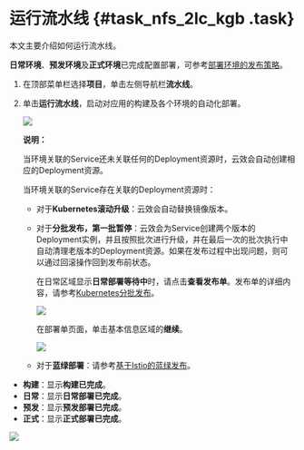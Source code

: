 # 运行流水线 {#task_nfs_2lc_kgb .task}

本文主要介绍如何运行流水线。

**日常环境**、**预发环境**及**正式环境**已完成配置部署，可参考[部署环境的发布策略](cn.zh-CN/最佳实践/DevOps/Kubernetes基于云效的DevOps实践/部署环境的发布策略.md#)。

1.  在顶部菜单栏选择**项目**，单击左侧导航栏**流水线**。 
2.  单击**运行流水线**，启动对应用的构建及各个环境的自动化部署。 

    ![](http://static-aliyun-doc.oss-cn-hangzhou.aliyuncs.com/assets/img/93056/154717483036841_zh-CN.png)

    **说明：** 

    当环境关联的Service还未关联任何的Deployment资源时，云效会自动创建相应的Deployment资源。

    当环境关联的Service存在关联的Deployment资源时：

    -   对于**Kubernetes滚动升级**：云效会自动替换镜像版本。
    -   对于**分批发布，第一批暂停**：云效会为Service创建两个版本的Deployment实例，并且按照批次进行升级，并在最后一次的批次执行中自动清理老版本的Deployment资源。如果在发布过程中出现问题，则可以通过回滚操作回到发布前状态。

        在日常区域显示**日常部署等待中**时，请点击**查看发布单**。发布单的详细内容，请参考[Kubernetes分批发布](https://help.aliyun.com/document_detail/96666.html)。

        ![](http://static-aliyun-doc.oss-cn-hangzhou.aliyuncs.com/assets/img/93056/154717483136968_zh-CN.png)

        在部署单页面，单击基本信息区域的**继续**。

        ![](http://static-aliyun-doc.oss-cn-hangzhou.aliyuncs.com/assets/img/93056/154717483136970_zh-CN.png)

    -   对于**蓝绿部署**：请参考[基于Istio的蓝绿发布](https://help.aliyun.com/document_detail/101762.html)。

-   **构建**：显示**构建已完成**。
-   **日常**：显示**日常部署已完成**。
-   **预发**：显示**预发部署已完成**。
-   **正式**：显示**正式部署已完成**。

![](http://static-aliyun-doc.oss-cn-hangzhou.aliyuncs.com/assets/img/93056/154717483136885_zh-CN.png)

